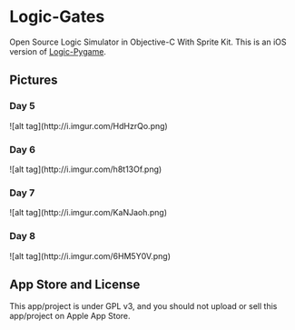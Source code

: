 Logic-Gates
===========

Open Source Logic Simulator in Objective-C With Sprite Kit. This is an iOS version of [Logic-Pygame](https://github.com/EdwGx/Logic-Pygame).

Pictures
--------
<h3>Day 5</h3>
![alt tag](http://i.imgur.com/HdHzrQo.png)
<br>
<h3>Day 6</h3>
![alt tag](http://i.imgur.com/h8t13Of.png)
<br>
<h3>Day 7</h3>
![alt tag](http://i.imgur.com/KaNJaoh.png)
<br>
<h3>Day 8</h3>
![alt tag](http://i.imgur.com/6HM5Y0V.png)

App Store and License
---------------------
This app/project is under GPL v3, and you should not upload or sell this app/project on Apple App Store.
